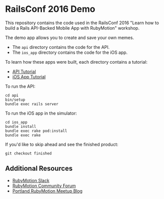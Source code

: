 # RailsConf 2016 Demo

This repository contains the code used in the RailsConf 2016 "Learn how to build a Rails API-Backed Mobile App with RubyMotion" workshop.

The demo app allows you to create and save your own memes.

* The `api` directory contains the code for the API.
* The `ios_app` directory contains the code for the iOS app.

To learn how these apps were built, each directory contains a tutorial:
* [API Tutorial](https://github.com/andrewhavens/railsconf-2016-demo-mobile-app/blob/master/api/README.md)
* [iOS App Tutorial](https://github.com/andrewhavens/railsconf-2016-demo-mobile-app/blob/master/ios_app/README.md)

To run the API:
```
cd api
bin/setup
bundle exec rails server
```

To run the iOS app in the simulator:
```
cd ios_app
bundle install
bundle exec rake pod:install
bundle exec rake
```

If you'd like to skip ahead and see the finished product:

    git checkout finished

## Additional Resources

* [RubyMotion Slack](https://motioneers.herokuapp.com)
* [RubyMotion Community Forum](http://community.rubymotion.com)
* [Portland RubyMotion Meetup Blog](http://motionpdx.github.io)
